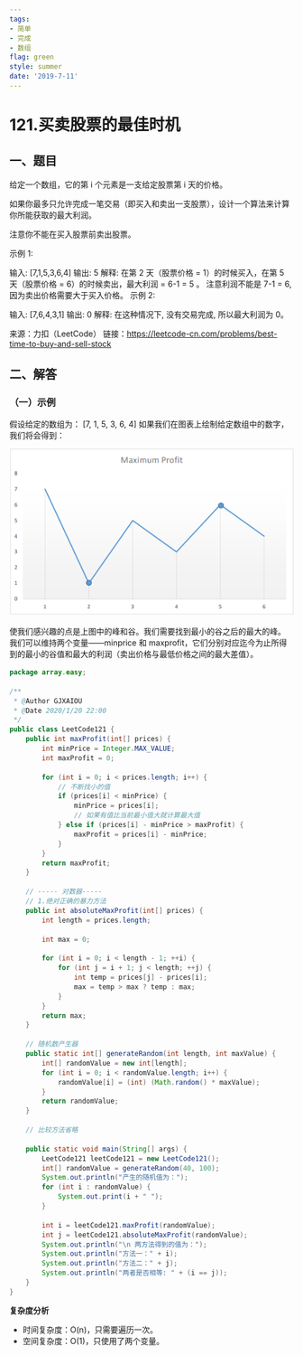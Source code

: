 ```yaml
---
tags: 
- 简单
- 完成
- 数组
flag: green
style: summer
date: '2019-7-11'
---
```

# 121.买卖股票的最佳时机

## 一、题目

给定一个数组，它的第 i 个元素是一支给定股票第 i 天的价格。

如果你最多只允许完成一笔交易（即买入和卖出一支股票），设计一个算法来计算你所能获取的最大利润。

注意你不能在买入股票前卖出股票。

示例 1:

输入: [7,1,5,3,6,4]
输出: 5
解释: 在第 2 天（股票价格 = 1）的时候买入，在第 5 天（股票价格 = 6）的时候卖出，最大利润 = 6-1 = 5 。
     注意利润不能是 7-1 = 6, 因为卖出价格需要大于买入价格。
示例 2:

输入: [7,6,4,3,1]
输出: 0
解释: 在这种情况下, 没有交易完成, 所以最大利润为 0。

来源：力扣（LeetCode）
链接：https://leetcode-cn.com/problems/best-time-to-buy-and-sell-stock

## 二、解答

### （一）示例

假设给定的数组为：
[7, 1, 5, 3, 6, 4]
如果我们在图表上绘制给定数组中的数字，我们将会得到：

![示意图](121.%E4%B9%B0%E5%8D%96%E8%82%A1%E7%A5%A8%E7%9A%84%E6%9C%80%E4%BD%B3%E6%97%B6%E6%9C%BA.resource/%E7%A4%BA%E6%84%8F%E5%9B%BE.png)

使我们感兴趣的点是上图中的峰和谷。我们需要找到最小的谷之后的最大的峰。 我们可以维持两个变量——minprice 和 maxprofit，它们分别对应迄今为止所得到的最小的谷值和最大的利润（卖出价格与最低价格之间的最大差值）。
```java
package array.easy;

/**
 * @Author GJXAIOU
 * @Date 2020/1/20 22:00
 */
public class LeetCode121 {
    public int maxProfit(int[] prices) {
        int minPrice = Integer.MAX_VALUE;
        int maxProfit = 0;

        for (int i = 0; i < prices.length; i++) {
            // 不断找小的值
            if (prices[i] < minPrice) {
                minPrice = prices[i];
                // 如果有值比当前最小值大就计算最大值
            } else if (prices[i] - minPrice > maxProfit) {
                maxProfit = prices[i] - minPrice;
            }
        }
        return maxProfit;
    }

    // ----- 对数器-----
    // 1.绝对正确的暴力方法
    public int absoluteMaxProfit(int[] prices) {
        int length = prices.length;

        int max = 0;

        for (int i = 0; i < length - 1; ++i) {
            for (int j = i + 1; j < length; ++j) {
                int temp = prices[j] - prices[i];
                max = temp > max ? temp : max;
            }
        }
        return max;
    }

    // 随机数产生器
    public static int[] generateRandom(int length, int maxValue) {
        int[] randomValue = new int[length];
        for (int i = 0; i < randomValue.length; i++) {
            randomValue[i] = (int) (Math.random() * maxValue);
        }
        return randomValue;
    }

    // 比较方法省略

    public static void main(String[] args) {
        LeetCode121 leetCode121 = new LeetCode121();
        int[] randomValue = generateRandom(40, 100);
        System.out.println("产生的随机值为：");
        for (int i : randomValue) {
            System.out.print(i + " ");
        }

        int i = leetCode121.maxProfit(randomValue);
        int j = leetCode121.absoluteMaxProfit(randomValue);
        System.out.println("\n 两方法得到的值为：");
        System.out.println("方法一：" + i);
        System.out.println("方法二：" + j);
        System.out.println("两者是否相等: " + (i == j));
    }
}

```
**复杂度分析**
*   时间复杂度：O(n)，只需要遍历一次。
*   空间复杂度：O(1)，只使用了两个变量。


